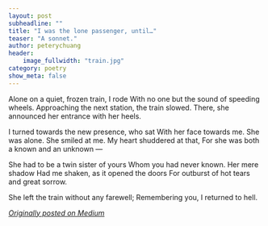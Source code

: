 ```yaml
---
layout: post
subheadline: ""
title: "I was the lone passenger, until…"
teaser: "A sonnet."
author: peterychuang
header:
    image_fullwidth: "train.jpg"
category: poetry
show_meta: false
---
```

Alone on a quiet, frozen train, I rode
With no one but the sound of speeding wheels.
Approaching the next station, the train slowed.
There, she announced her entrance with her heels.

I turned towards the new presence, who sat
With her face towards me. She was alone.
She smiled at me. My heart shuddered at that,
For she was both a known and an unknown —

She had to be a twin sister of yours
Whom you had never known. Her mere shadow
Had me shaken, as it opened the doors
For outburst of hot tears and great sorrow.

She left the train without any farewell;
Remembering you, I returned to hell.

<em>[Originally posted on Medium][1]</em>

[1]: //medium.com/the-coffeelicious/i-was-the-lone-passenger-until-fec069b24503#.ntlaa1tkn
